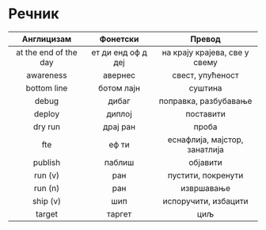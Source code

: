 # Речник
| Англицизам                | Фонетски                          | Превод                          |
|:-------------------------:|:---------------------------------:|:-------------------------------:|
| at the end of the day     | ет ди енд оф д деј                | на крају крајева, све у свему   |
| awareness                 | авернес                           | свест, упућеност                |
| bottom line               | ботом лајн                        | суштина                         |
| debug                     | дибаг                             | поправка, разбубавање           |
| deploy                    | диплој                            | поставити                       |
| dry run                   | драј ран                          | проба                           | 
| fte                       | еф ти                             | еснафлија, мајстор, занатлија   |
| publish                   | паблиш                            | објавити                        | 
| run (v)                   | ран                               | пустити, покренути              |
| run (n)                   | ран                               | извршавање                      |
| ship (v)                  | шип                               | испоручити, избацити            |
| target                    | таргет                            | циљ                             |
